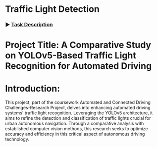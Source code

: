 # Traffic Light Detection

### :arrow_forward: [Task Description](task.ipynb)

# Project Title: A Comparative Study on YOLOv5-Based Traffic Light Recognition for Automated Driving

# Introduction:
This project, part of the coursework Automated and Connected Driving Challenges-Research Project, delves into enhancing automated driving systems' traffic light recognition. Leveraging the YOLOv5 architecture, it aims to refine the detection and classification of traffic lights crucial for urban autonomous navigation. Through a comparative analysis with established computer vision methods, this research seeks to optimize accuracy and efficiency in this critical aspect of autonomous driving technology.